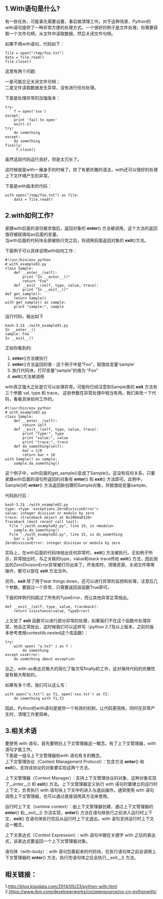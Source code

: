 ## 1.With语句是什么?
有一些任务，可能事先需要设置，事后做清理工作。对于这种场景，Python的with语句提供了一种非常方便的处理方式。一个很好的例子是文件处理，你需要获取一个文件句柄，从文件中读取数据，然后关闭文件句柄。  

如果不用with语句，代码如下：  

```
file = open("/tmp/foo.txt")
data = file.read()
file.close()
```  

这里有两个问题:  

一是可能忘记关闭文件句柄；  
二是文件读取数据发生异常，没有进行任何处理。  

下面是处理异常的加强版本：  

```
try:
    f = open('xxx')
except:
    print 'fail to open'
    exit(-1)
try:
    do something
except:
    do something
finally:
     f.close()
```  

虽然这段代码运行良好，但是太冗长了。  

这时候就是with一展身手的时候了。除了有更优雅的语法，with还可以很好的处理上下文环境产生的异常。  

下面是with版本的代码：  

```
with open("/tmp/foo.txt") as file:
    data = file.read()
```  

## 2.with如何工作?
紧跟with后面的语句被求值后，返回对象的 __enter__() 方法被调用，这个方法的返回值将被赋值给as后面的变量。  
当with后面的代码块全部被执行完之后，将调用前面返回对象的 __exit__()方法。  

下面例子可以具体说明with如何工作：  

```
#!/usr/bin/env python
# with_example01.py
class Sample:
    def __enter__(self):
        print "In __enter__()"
        return "Foo"
    def __exit__(self, type, value, trace):
        print "In __exit__()"
def get_sample():
    return Sample()
with get_sample() as sample:
    print "sample:", sample
```  

运行代码，输出如下  

```
bash-3.2$ ./with_example01.py
In __enter__()
sample: Foo
In __exit__()
```  

正如你看到的:   
1. __enter__()方法被执行   
2. __enter__()方法返回的值 - 这个例子中是”Foo”，赋值给变量’sample’  
3. 执行代码块，打印变量”sample”的值为 “Foo”    
4. __exit__()方法被调用   
 
with真正强大之处是它可以处理异常。可能你已经注意到Sample类的 __exit__ 方法有三个参数 val, type 和 trace。 这些参数在异常处理中相当有用。我们来改一下代码，看看具体如何工作的。  

```
#!/usr/bin/env python
# with_example02.py
class Sample:
    def __enter__(self):
        return self
    def __exit__(self, type, value, trace):
        print "type:", type
        print "value:", value
        print "trace:", trace
    def do_something(self):
        bar = 1/0
        return bar + 10
with Sample() as sample:
    sample.do_something()
```  

这个例子中，with后面的get_sample()变成了Sample()。这没有任何关系，只要紧跟with后面的语句所返回的对象有 __enter__() 和 __exit__() 方法即可。此例中，Sample()的 __enter__() 方法返回新创建的Sample对象，并赋值给变量sample。  

代码执行后：  

```
bash-3.2$ ./with_example02.py
type: <type 'exceptions.ZeroDivisionError'>
value: integer division or modulo by zero
trace: <traceback object at 0x1004a8128>
Traceback (most recent call last):
  File "./with_example02.py", line 19, in <module>
    sample.do_something()
  File "./with_example02.py", line 15, in do_something
    bar = 1/0
ZeroDivisionError: integer division or modulo by zero
```  

实际上，在with后面的代码块抛出任何异常时，__exit__() 方法被执行。正如例子所示，异常抛出时，与之关联的type，value和stack trace传给 __exit__() 方法，因此抛出的ZeroDivisionError异常被打印出来了。开发库时，清理资源，关闭文件等等操作，都可以放在 __exit__ 方法当中。  

另外，__exit__ 除了用于tear things down，还可以进行异常的监控和处理，注意后几个参数。要跳过一个异常，只需要返回该函数True即可。  

下面的样例代码跳过了所有的TypeError，而让其他异常正常抛出。  

```
def __exit__(self, type, value, traceback):
    return isinstance(value, TypeError)
```  

上文说了 __exit__ 函数可以进行部分异常的处理，如果我们不在这个函数中处理异常，他会正常抛出，这时候我们可以这样写（python 2.7及以上版本，之前的版本参考使用contextlib.nested这个库函数）：  

```
try:
    with open( "a.txt" ) as f :
        do something
except xxxError:
    do something about exception
```  

总之，with-as表达式极大的简化了每次写finally的工作，这对保持代码的优雅性是有极大帮助的。  

如果有多个项，我们可以这么写：  

```
with open("x.txt") as f1, open('xxx.txt') as f2:
    do something with f1,f2
```  

因此，Python的with语句是提供一个有效的机制，让代码更简练，同时在异常产生时，清理工作更简单。  

## 3.相关术语
要使用 with 语句，首先要明白上下文管理器这一概念。有了上下文管理器，with 语句才能工作。  
下面是一组与上下文管理器和with 语句有关的概念。  
上下文管理协议（Context Management Protocol）：包含方法 __enter__() 和 __exit__()，支持该协议的对象要实现这两个方法。  

上下文管理器（Context Manager）：支持上下文管理协议的对象，这种对象实现了__enter__() 和 __exit__() 方法。上下文管理器定义执行 with 语句时要建立的运行时上下文，负责执行 with 语句块上下文中的进入与退出操作。通常使用 with 语句调用上下文管理器，也可以通过直接调用其方法来使用。  

运行时上下文（runtime context）：由上下文管理器创建，通过上下文管理器的 __enter__() 和__exit__() 方法实现，__enter__() 方法在语句体执行之前进入运行时上下文，__exit__() 在语句体执行完后从运行时上下文退出。with 语句支持运行时上下文这一概念。  

上下文表达式（Context Expression）：with 语句中跟在关键字 with 之后的表达式，该表达式要返回一个上下文管理器对象。  

语句体（with-body）：with 语句包裹起来的代码块，在执行语句体之前会调用上下文管理器的 __enter__() 方法，执行完语句体之后会执行__exit__() 方法。  



## 相关链接：
1.http://blog.kissdata.com/2014/05/23/python-with.html  
2.https://www.ibm.com/developerworks/cn/opensource/os-cn-pythonwith/  